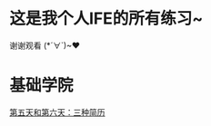 # 这是我个人IFE的所有练习~
谢谢观看
(*´∀`)~♥

# 基础学院
[第五天和第六天：三种简历](https://babe-doll.github.io/2018-IFE/BasicCourse/resume1/html.html)
